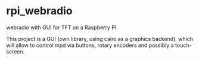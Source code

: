 # rpi_webradio
webradio with GUI for TFT on a Raspberry PI.

This project is a GUI (own library, using cairo as a graphics backend), which will allow to control mpd via buttons, rotary encoders and possibly a touch-screen.
